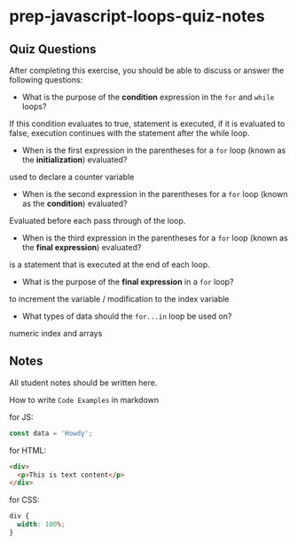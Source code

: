 # prep-javascript-loops-quiz-notes

## Quiz Questions

After completing this exercise, you should be able to discuss or answer the following questions:

- What is the purpose of the **condition** expression in the `for` and `while` loops?

If this condition evaluates to true, statement is executed, if it is evaluated to false, execution continues with the statement after the while loop.

- When is the first expression in the parentheses for a `for` loop (known as the **initialization**) evaluated?

used to declare a counter variable

- When is the second expression in the parentheses for a `for` loop (known as the **condition**) evaluated?

Evaluated before each pass through of the loop.

- When is the third expression in the parentheses for a `for` loop (known as the **final expression**) evaluated?

is a statement that is executed at the end of each loop.

- What is the purpose of the **final expression** in a `for` loop?

to increment the variable / modification to the index variable

- What types of data should the `for...in` loop be used on?

numeric index and arrays

## Notes

All student notes should be written here.

How to write `Code Examples` in markdown

for JS:

```javascript
const data = 'Howdy';
```

for HTML:

```html
<div>
  <p>This is text content</p>
</div>
```

for CSS:

```css
div {
  width: 100%;
}
```
